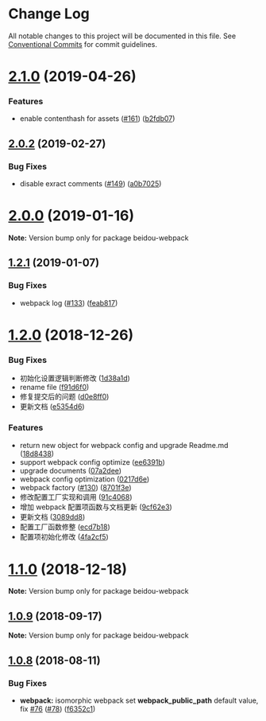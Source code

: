 # Change Log

All notable changes to this project will be documented in this file.
See [Conventional Commits](https://conventionalcommits.org) for commit guidelines.

# [2.1.0](https://github.com/alibaba/beidou/tree/master/packages/beidou-webpack/compare/v2.0.5...v2.1.0) (2019-04-26)

### Features

- enable contenthash for assets ([#161](https://github.com/alibaba/beidou/tree/master/packages/beidou-webpack/issues/161)) ([b2fdb07](https://github.com/alibaba/beidou/tree/master/packages/beidou-webpack/commit/b2fdb07))

## [2.0.2](https://github.com/alibaba/beidou/tree/master/packages/beidou-webpack/compare/v2.0.1...v2.0.2) (2019-02-27)

### Bug Fixes

- disable exract comments ([#149](https://github.com/alibaba/beidou/tree/master/packages/beidou-webpack/issues/149)) ([a0b7025](https://github.com/alibaba/beidou/tree/master/packages/beidou-webpack/commit/a0b7025))

# [2.0.0](https://github.com/alibaba/beidou/tree/master/packages/beidou-webpack/compare/v1.2.1...v2.0.0) (2019-01-16)

**Note:** Version bump only for package beidou-webpack

<a name="1.2.1"></a>

## [1.2.1](https://github.com/alibaba/beidou/tree/master/packages/beidou-webpack/compare/v1.2.0...v1.2.1) (2019-01-07)

### Bug Fixes

- webpack log ([#133](https://github.com/alibaba/beidou/tree/master/packages/beidou-webpack/issues/133)) ([feab817](https://github.com/alibaba/beidou/tree/master/packages/beidou-webpack/commit/feab817))

<a name="1.2.0"></a>

# [1.2.0](https://github.com/alibaba/beidou/tree/master/packages/beidou-webpack/compare/v1.1.0...v1.2.0) (2018-12-26)

### Bug Fixes

- 初始化设置逻辑判断修改 ([1d38a1d](https://github.com/alibaba/beidou/tree/master/packages/beidou-webpack/commit/1d38a1d))
- rename file ([f91d6f0](https://github.com/alibaba/beidou/tree/master/packages/beidou-webpack/commit/f91d6f0))
- 修复提交后的问题 ([d0e8ff0](https://github.com/alibaba/beidou/tree/master/packages/beidou-webpack/commit/d0e8ff0))
- 更新文档 ([e5354d6](https://github.com/alibaba/beidou/tree/master/packages/beidou-webpack/commit/e5354d6))

### Features

- return new object for webpack config and upgrade Readme.md ([18d8438](https://github.com/alibaba/beidou/tree/master/packages/beidou-webpack/commit/18d8438))
- support webpack config optimize ([ee6391b](https://github.com/alibaba/beidou/tree/master/packages/beidou-webpack/commit/ee6391b))
- upgrade documents ([07a2dee](https://github.com/alibaba/beidou/tree/master/packages/beidou-webpack/commit/07a2dee))
- webpack config optimization ([0217d6e](https://github.com/alibaba/beidou/tree/master/packages/beidou-webpack/commit/0217d6e))
- webpack factory ([#130](https://github.com/alibaba/beidou/tree/master/packages/beidou-webpack/issues/130)) ([8701f3e](https://github.com/alibaba/beidou/tree/master/packages/beidou-webpack/commit/8701f3e))
- 修改配置工厂实现和调用 ([91c4068](https://github.com/alibaba/beidou/tree/master/packages/beidou-webpack/commit/91c4068))
- 增加 webpack 配置项函数与文档更新 ([9cf62e3](https://github.com/alibaba/beidou/tree/master/packages/beidou-webpack/commit/9cf62e3))
- 更新文档 ([3089dd8](https://github.com/alibaba/beidou/tree/master/packages/beidou-webpack/commit/3089dd8))
- 配置工厂函数修整 ([ecd7b18](https://github.com/alibaba/beidou/tree/master/packages/beidou-webpack/commit/ecd7b18))
- 配置项初始化修改 ([4fa2cf5](https://github.com/alibaba/beidou/tree/master/packages/beidou-webpack/commit/4fa2cf5))

<a name="1.1.0"></a>

# [1.1.0](https://github.com/alibaba/beidou/tree/master/packages/beidou-webpack/compare/v1.0.10...v1.1.0) (2018-12-18)

**Note:** Version bump only for package beidou-webpack

<a name="1.0.9"></a>

## [1.0.9](https://github.com/alibaba/beidou/tree/master/packages/beidou-webpack/compare/v1.0.8...v1.0.9) (2018-09-17)

**Note:** Version bump only for package beidou-webpack

<a name="1.0.8"></a>

## [1.0.8](https://github.com/alibaba/beidou/tree/master/packages/beidou-webpack/compare/v1.0.7...v1.0.8) (2018-08-11)

### Bug Fixes

- **webpack:** isomorphic webpack set **webpack_public_path** default value, fix [#76](https://github.com/alibaba/beidou/tree/master/packages/beidou-webpack/issues/76) ([#78](https://github.com/alibaba/beidou/tree/master/packages/beidou-webpack/issues/78)) ([f6352c1](https://github.com/alibaba/beidou/tree/master/packages/beidou-webpack/commit/f6352c1))
